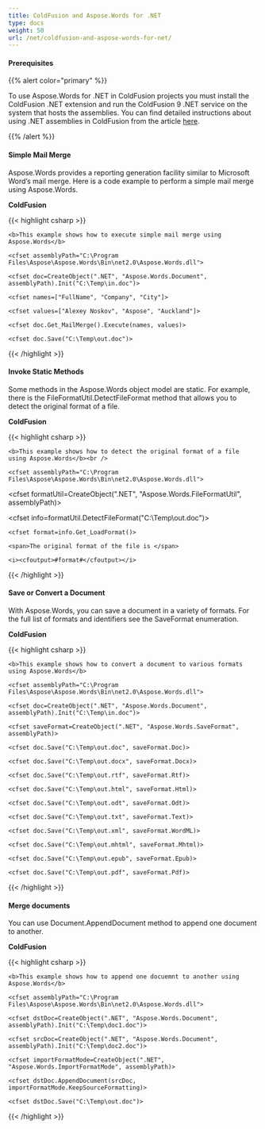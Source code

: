 ```yaml
---
title: ColdFusion and Aspose.Words for .NET
type: docs
weight: 50
url: /net/coldfusion-and-aspose-words-for-net/
---
```


#### **Prerequisites**
{{% alert color="primary" %}} 

To use Aspose.Words for .NET in ColdFusion projects you must install the ColdFusion .NET extension and run the ColdFusion 9 .NET service on the system that hosts the assemblies. You can find detailed instructions about using .NET assemblies in ColdFusion from the article [here](http://help.adobe.com/en_US/ColdFusion/9.0/Developing/WSc3ff6d0ea77859461172e0811cbec13e1a-7ffd.html).

{{% /alert %}} 
#### **Simple Mail Merge**
Aspose.Words provides a reporting generation facility similar to Microsoft Word’s mail merge. Here is a code example to perform a simple mail merge using Aspose.Words.

**ColdFusion**

{{< highlight csharp >}}

 <html>

<head><title>Execute Simple Mail</title></head>

<body>

    <b>This example shows how to execute simple mail merge using Aspose.Words</b>

    <cfset assemblyPath="C:\Program Files\Aspose\Aspose.Words\Bin\net2.0\Aspose.Words.dll">

    <cfset doc=CreateObject(".NET", "Aspose.Words.Document", assemblyPath).Init("C:\Temp\in.doc")>

    <cfset names=["FullName", "Company", "City"]>

    <cfset values=["Alexey Noskov", "Aspose", "Auckland"]>

    <cfset doc.Get_MailMerge().Execute(names, values)>

    <cfset doc.Save("C:\Temp\out.doc")>

</body>

</html>



{{< /highlight >}}
#### **Invoke Static Methods**
Some methods in the Aspose.Words object model are static. For example, there is the FileFormatUtil.DetectFileFormat method that allows you to detect the original format of a file.

**ColdFusion**

{{< highlight csharp >}}

 <html>

<head><title>Invoke Static Methods</title></head>

<body>

    <b>This example shows how to detect the original format of a file using Aspose.Words</b><br />

    <cfset assemblyPath="C:\Program Files\Aspose\Aspose.Words\Bin\net2.0\Aspose.Words.dll">

<cfset formatUtil=CreateObject(".NET", "Aspose.Words.FileFormatUtil", assemblyPath)>

<cfset info=formatUtil.DetectFileFormat("C:\Temp\out.doc")>

    <cfset format=info.Get_LoadFormat()>

    <span>The original format of the file is </span>

    <i><cfoutput>#format#</cfoutput></i>

</body>

</html>



{{< /highlight >}}
#### **Save or Convert a Document**
With Aspose.Words, you can save a document in a variety of formats. For the full list of formats and identifiers see the SaveFormat enumeration.

**ColdFusion**

{{< highlight csharp >}}

 <html>

<head><title>Save or Convert a Document</title></head>

<body>

    <b>This example shows how to convert a document to various formats using Aspose.Words</b>

    <cfset assemblyPath="C:\Program Files\Aspose\Aspose.Words\Bin\net2.0\Aspose.Words.dll">

    <cfset doc=CreateObject(".NET", "Aspose.Words.Document", assemblyPath).Init("C:\Temp\in.doc")>

    <cfset saveFormat=CreateObject(".NET", "Aspose.Words.SaveFormat", assemblyPath)>

    <cfset doc.Save("C:\Temp\out.doc", saveFormat.Doc)>

    <cfset doc.Save("C:\Temp\out.docx", saveFormat.Docx)>

    <cfset doc.Save("C:\Temp\out.rtf", saveFormat.Rtf)>

    <cfset doc.Save("C:\Temp\out.html", saveFormat.Html)>

    <cfset doc.Save("C:\Temp\out.odt", saveFormat.Odt)>

    <cfset doc.Save("C:\Temp\out.txt", saveFormat.Text)>

    <cfset doc.Save("C:\Temp\out.xml", saveFormat.WordML)>

    <cfset doc.Save("C:\Temp\out.mhtml", saveFormat.Mhtml)>

    <cfset doc.Save("C:\Temp\out.epub", saveFormat.Epub)>

    <cfset doc.Save("C:\Temp\out.pdf", saveFormat.Pdf)>

</body>

</html>



{{< /highlight >}}
#### **Merge documents**
You can use Document.AppendDocument method to append one document to another.

**ColdFusion**

{{< highlight csharp >}}

 <html>

<head><title>Merge documents</title></head>

<body>

    <b>This example shows how to append one docuemnt to another using Aspose.Words</b>

    <cfset assemblyPath="C:\Program Files\Aspose\Aspose.Words\Bin\net2.0\Aspose.Words.dll">

    <cfset dstDoc=CreateObject(".NET", "Aspose.Words.Document", assemblyPath).Init("C:\Temp\doc1.doc")>

    <cfset srcDoc=CreateObject(".NET", "Aspose.Words.Document", assemblyPath).Init("C:\Temp\doc2.doc")>

    <cfset importFormatMode=CreateObject(".NET", "Aspose.Words.ImportFormatMode", assemblyPath)>

    <cfset dstDoc.AppendDocument(srcDoc, importFormatMode.KeepSourceFormatting)>

    <cfset dstDoc.Save("C:\Temp\out.doc")>

</body>

</html>



{{< /highlight >}}
